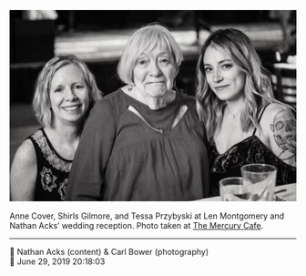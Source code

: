 ![Anne Cover, Shirls Gilmore, and Tessa Przybyski](assets/664370230c0290526355e8787c351d37.webp)

Anne Cover, Shirls Gilmore, and Tessa Przybyski at Len Montgomery and Nathan Acks’ wedding reception. Photo taken at [The Mercury Cafe](http://mercurycafe.com/).

- - - -

<span aria-hidden="true">👥</span> Nathan Acks (content) & Carl Bower (photography)  
<span aria-hidden="true">📅</span> June 29, 2019 20:18:03
